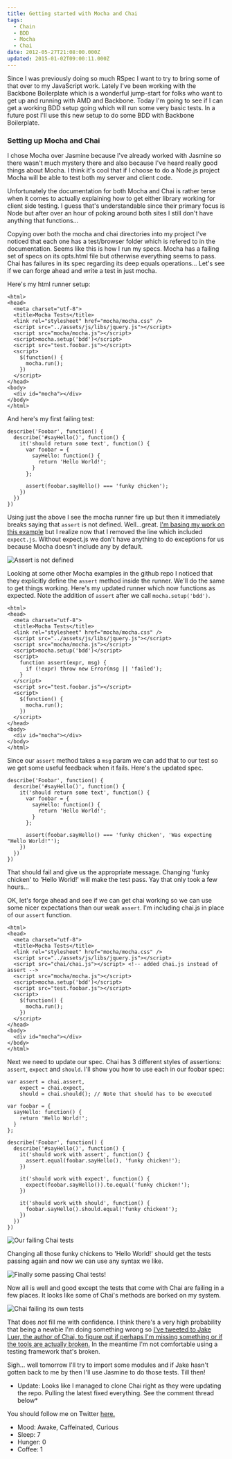 ```yaml
---
title: Getting started with Mocha and Chai
tags:
  - Chain
  - BDD
  - Mocha
  - Chai
date: 2012-05-27T21:08:00.000Z
updated: 2015-01-02T09:00:11.000Z
---
```


Since I was previously doing so much RSpec I want to try to bring some of that over to my JavaScript work. Lately I've been working with the Backbone Boilerplate which is a wonderful jump-start for folks who want to get up and running with AMD and Backbone. Today I'm going to see if I can get a working BDD setup going which will run some very basic tests. In a future post I'll use this new setup to do some BDD with Backbone Boilerplate.

### Setting up Mocha and Chai

I chose Mocha over Jasmine because I've already worked with Jasmine so there wasn't much mystery there and also because I've heard really good things about Mocha. I think it's cool that if I choose to do a Node.js project Mocha will be able to test both my server and client code.

Unfortunately the documentation for both Mocha and Chai is rather terse when it comes to actually explaining how to get either library working for client side testing. I guess that's understandable since their primary focus is Node but after over an hour of poking around both sites I still don't have anything that functions...

Copying over both the mocha and chai directories into my project I've noticed that each one has a test/browser folder which is refered to in the documentation. Seems like this is how I run my specs. Mocha has a failing set of specs on its opts.html file but otherwise everything seems to pass. Chai has failures in its spec regarding its deep equals operations... Let's see if we can forge ahead and write a test in just mocha.

Here's my html runner setup:

    <html>
    <head>
      <meta charset="utf-8">
      <title>Mocha Tests</title>
      <link rel="stylesheet" href="mocha/mocha.css" />
      <script src="../assets/js/libs/jquery.js"></script>
      <script src="mocha/mocha.js"></script>
      <script>mocha.setup('bdd')</script>
      <script src="test.foobar.js"></script>
      <script>
        $(function() {
          mocha.run();
        })
      </script>
    </head>
    <body>
      <div id="mocha"></div>
    </body>
    </html>
    

And here's my first failing test:

    describe('Foobar', function() {
      describe('#sayHello()', function() {
        it('should return some text', function() {
          var foobar = {
            sayHello: function() {
              return 'Hello World!';
            }
          };
    
          assert(foobar.sayHello() === 'funky chicken');
        })
      })
    })
    

Using just the above I see the mocha runner fire up but then it immediately breaks saying that `assert` is not defined. Well...great. [I'm basing my work on this example](http://visionmedia.github.com/mocha/#browser-support) but I realize now that I removed the line which included `expect.js`. Without expect.js we don't have anything to do exceptions for us because Mocha doesn't include any by default.

![Assert is not defined](/images/2014/12/no_assert.png)

Looking at some other Mocha examples in the github repo I noticed that they explicitly define the `assert` method inside the runner. We'll do the same to get things working. Here's my updated runner which now functions as expected. Note the addition of `assert` after we call `mocha.setup('bdd')`.

    <html>
    <head>
      <meta charset="utf-8">
      <title>Mocha Tests</title>
      <link rel="stylesheet" href="mocha/mocha.css" />
      <script src="../assets/js/libs/jquery.js"></script>
      <script src="mocha/mocha.js"></script>
      <script>mocha.setup('bdd')</script>
      <script>
        function assert(expr, msg) {
          if (!expr) throw new Error(msg || 'failed');
        }
      </script>
      <script src="test.foobar.js"></script>
      <script>
        $(function() {
          mocha.run();
        })
      </script>
    </head>
    <body>
      <div id="mocha"></div>
    </body>
    </html>
    

Since our `assert` method takes a `msg` param we can add that to our test so we get some useful feedback when it fails. Here's the updated spec.

    describe('Foobar', function() {
      describe('#sayHello()', function() {
        it('should return some text', function() {
          var foobar = {
            sayHello: function() {
              return 'Hello World!';
            }
          };
    
          assert(foobar.sayHello() === 'funky chicken', 'Was expecting "Hello World!"');
        })
      })
    })
    

That should fail and give us the appropriate message. Changing 'funky chicken' to 'Hello World!' will make the test pass. Yay that only took a few hours...

OK, let's forge ahead and see if we can get chai working so we can use some nicer expectations than our weak `assert`. I'm including chai.js in place of our `assert` function.

    <html>
    <head>
      <meta charset="utf-8">
      <title>Mocha Tests</title>
      <link rel="stylesheet" href="mocha/mocha.css" />
      <script src="../assets/js/libs/jquery.js"></script>
      <script src="chai/chai.js"></script> <!-- added chai.js instead of assert -->
      <script src="mocha/mocha.js"></script>
      <script>mocha.setup('bdd')</script>
      <script src="test.foobar.js"></script>
      <script>
        $(function() {
          mocha.run();
        })
      </script>
    </head>
    <body>
      <div id="mocha"></div>
    </body>
    </html>
    

Next we need to update our spec. Chai has 3 different styles of assertions: `assert`, `expect` and `should`. I'll show you how to use each in our foobar spec:

    var assert = chai.assert,
        expect = chai.expect,
        should = chai.should(); // Note that should has to be executed
    
    var foobar = {
      sayHello: function() {
        return 'Hello World!';
      }
    };
    
    describe('Foobar', function() {
      describe('#sayHello()', function() {
        it('should work with assert', function() {
          assert.equal(foobar.sayHello(), 'funky chicken!');
        })
    
        it('should work with expect', function() {
          expect(foobar.sayHello()).to.equal('funky chicken!');
        })
    
        it('should work with should', function() {
          foobar.sayHello().should.equal('funky chicken!');
        })
      })
    })
    

![Our failing Chai tests](/images/2014/12/failing_chai_tests.png)

Changing all those funky chickens to 'Hello World!' should get the tests passing again and now we can use any syntax we like.

![Finally some passing Chai tests!](/images/2014/12/passing_chai_tests.png)

Now all is well and good except the tests that come with Chai are failing in a few places. It looks like some of Chai's methods are borked on my system.

![Chai failing its own tests](/images/2014/12/broken_chai_tests.png)

That does *not* fill me with confidence. I think there's a very high probability that being a newbie I'm doing something wrong so [I've tweeted to Jake Luer, the author of Chai, to figure out if perhaps I'm missing something or if the tools are actually broken.](https://twitter.com/rob_dodson/status/206893206435151872/photo/1) In the meantime I'm not comfortable using a testing framework that's broken.

Sigh... well tomorrow I'll try to import some modules and if Jake hasn't gotten back to me by then I'll use Jasmine to do those tests. Till then!

- Update: Looks like I managed to clone Chai right as they were updating the repo. Pulling the latest fixed everything. See the comment thread below*

You should follow me on Twitter [here.](http://twitter.com/rob_dodson)

- Mood: Awake, Caffeinated, Curious
- Sleep: 7
- Hunger: 0
- Coffee: 1
